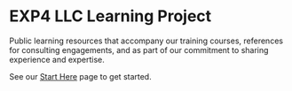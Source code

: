 # EXP4 LLC Learning Project
Public learning resources that accompany our training courses, references for consulting engagements, and as part of our commitment to sharing experience and expertise.

See our [Start Here](start-here.md) page to get started.
